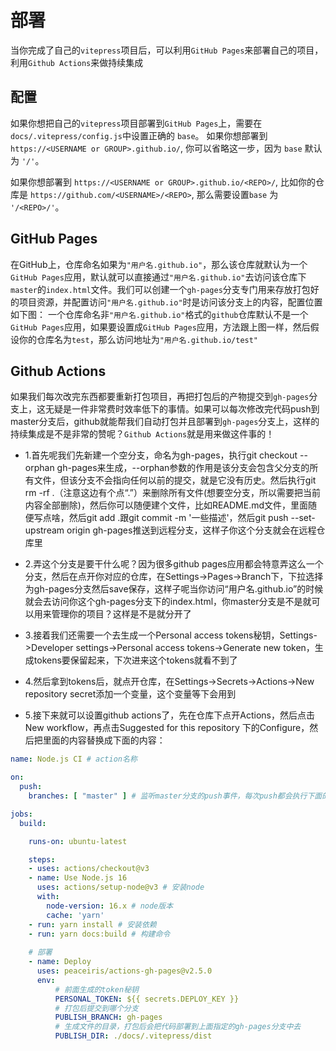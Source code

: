 # 部署
当你完成了自己的`vitepress`项目后，可以利用`GitHub Pages`来部署自己的项目，利用`Github Actions`来做持续集成

## 配置
如果你想把自己的`vitepress`项目部署到`GitHub Pages`上，需要在`docs/.vitepress/config.js`中设置正确的 `base`。
如果你想部署到 `https://<USERNAME or GROUP>.github.io/`, 你可以省略这一步，因为 `base` 默认为 `'/'`。

如果你想部署到 `https://<USERNAME or GROUP>.github.io/<REPO>/`, 比如你的仓库是 `https://github.com/<USERNAME>/<REPO>`, 那么需要设置`base` 为 `'/<REPO>/'`。

## GitHub Pages
在GitHub上，仓库命名如果为`"用户名.github.io"`，那么该仓库就默认为一个`GitHub Pages`应用，默认就可以直接通过`"用户名.github.io"`去访问该仓库下`master`的`index.html`文件。我们可以创建一个`gh-pages`分支专门用来存放打包好的项目资源，并配置访问`"用户名.github.io"`时是访问该分支上的内容，配置位置如下图：
<Gimage src="/vision/document/deploy/img1.png"/>
一个仓库命名非`"用户名.github.io"`格式的`github`仓库默认不是一个`GitHub Pages`应用，如果要设置成`GitHub Pages`应用，方法跟上图一样，然后假设你的仓库名为`test`，那么访问地址为`"用户名.github.io/test"`

## Github Actions
如果我们每次改完东西都要重新打包项目，再把打包后的产物提交到`gh-pages`分支上，这无疑是一件非常费时效率低下的事情。如果可以每次修改完代码push到master分支后，github就能帮我们自动打包并且部署到`gh-pages`分支上，这样的持续集成是不是非常的赞呢？`Github Actions`就是用来做这件事的！

- 1.首先呢我们先新建一个空分支，命名为gh-pages，执行git checkout --orphan gh-pages来生成，--orphan参数的作用是该分支会包含父分支的所有文件，但该分支不会指向任何以前的提交，就是它没有历史。然后执行git rm -rf .（注意这边有个点“.”）来删除所有文件(想要空分支，所以需要把当前内容全部删除)，然后你可以随便建个文件，比如README.md文件，里面随便写点啥，然后git add .跟git commit -m '一些描述'，然后git push --set-upstream origin gh-pages推送到远程分支，这样子你这个分支就会在远程仓库里

- 2.弄这个分支是要干什么呢？因为很多github pages应用都会特意弄这么一个分支，然后在点开你对应的仓库，在Settings->Pages->Branch下，下拉选择为gh-pages分支然后save保存，这样子呢当你访问“用户名.github.io”的时候就会去访问你这个gh-pages分支下的index.html，你master分支是不是就可以用来管理你的项目？这样是不是就分开了
<Gimage src="/vision/document/deploy/img2.png"/>

- 3.接着我们还需要一个去生成一个Personal access tokens秘钥，Settings->Developer settings->Personal access tokens->Generate new token，生成tokens要保留起来，下次进来这个tokens就看不到了
<Gimage src="/vision/document/deploy/img3.png"/>
<Gimage src="/vision/document/deploy/img4.png"/>
<Gimage src="/vision/document/deploy/img5.png"/>
<Gimage src="/vision/document/deploy/img6.png"/>
<Gimage src="/vision/document/deploy/img7.png"/>

- 4.然后拿到tokens后，就点开仓库，在Settings->Secrets->Actions->New repository secret添加一个变量，这个变量等下会用到
<Gimage src="/vision/document/deploy/img8.png"/>
<Gimage src="/vision/document/deploy/img9.png"/>

- 5.接下来就可以设置github actions了，先在仓库下点开Actions，然后点击New workflow，再点击Suggested for this repository
下的Configure，然后把里面的内容替换成下面的内容：
```yaml
name: Node.js CI # action名称

on:
  push:
    branches: [ "master" ] # 监听master分支的push事件，每次push都会执行下面的命令

jobs:
  build:

    runs-on: ubuntu-latest

    steps:
    - uses: actions/checkout@v3
    - name: Use Node.js 16
      uses: actions/setup-node@v3 # 安装node
      with:
        node-version: 16.x # node版本
        cache: 'yarn'
    - run: yarn install # 安装依赖
    - run: yarn docs:build # 构建命令
    
    # 部署
    - name: Deploy
      uses: peaceiris/actions-gh-pages@v2.5.0
      env:
          # 前面生成的token秘钥
          PERSONAL_TOKEN: ${{ secrets.DEPLOY_KEY }}
          # 打包后提交到哪个分支
          PUBLISH_BRANCH: gh-pages
          # 生成文件的目录，打包后会把代码部署到上面指定的gh-pages分支中去
          PUBLISH_DIR: ./docs/.vitepress/dist
```